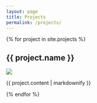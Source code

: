 ```yaml
---
layout: page
title: Projects
permalink: /projects/
---
```


{% for project in site.projects %}
<div class="container">
    <h2>{{ project.name }}</h2>
    <a href="{{ project.preview }}" class="project-preview"><img src="{{ project.preview }}" /></a>
    <div class="project-info">
        <p>{{ project.content | markdownify }}</p>
    </div>
</div>
{% endfor %}